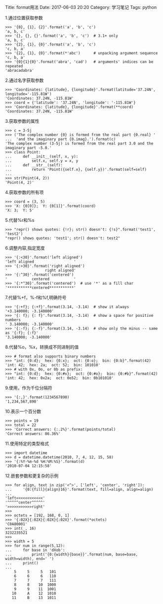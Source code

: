 Title: format用法
Date: 2017-06-03 20:20
Category: 学习笔记
Tags: python

1.通过位置获取参数

    >>> '{0}, {1}, {2}'.format('a', 'b', 'c')
    'a, b, c'
    >>> '{}, {}, {}'.format('a', 'b', 'c')  # 3.1+ only
    'a, b, c'
    >>> '{2}, {1}, {0}'.format('a', 'b', 'c')
    'c, b, a'
    >>> '{2}, {1}, {0}'.format(*'abc')      # unpacking argument sequence
    'c, b, a'
    >>> '{0}{1}{0}'.format('abra', 'cad')   # arguments' indices can be repeated
    'abracadabra'

2.通过名字获取参数

    >>> 'Coordinates: {latitude}, {longitude}'.format(latitude='37.24N', longitude='-115.81W')
    'Coordinates: 37.24N, -115.81W'
    >>> coord = {'latitude': '37.24N', 'longitude': '-115.81W'}
    >>> 'Coordinates: {latitude}, {longitude}'.format(**coord)
    'Coordinates: 37.24N, -115.81W'

3.获取参数的属性

    >>> c = 3-5j
    >>> ('The complex number {0} is formed from the real part {0.real} '
    ...  'and the imaginary part {0.imag}.').format(c)
    'The complex number (3-5j) is formed from the real part 3.0 and the imaginary part -5.0.'
    >>> class Point:
    ...     def __init__(self, x, y):
    ...         self.x, self.y = x, y
    ...     def __str__(self):
    ...         return 'Point({self.x}, {self.y})'.format(self=self)
    ...
    >>> str(Point(4, 2))
    'Point(4, 2)'

4.获取参数的所有项

    >>> coord = (3, 5)
    >>> 'X: {0[0]};  Y: {0[1]}'.format(coord)
    'X: 3;  Y: 5'

5.代替%r和%s

    >>> "repr() shows quotes: {!r}; str() doesn't: {!s}".format('test1', 'test2')
    "repr() shows quotes: 'test1'; str() doesn't: test2"

6.调整内容,指定宽度
    
    >>> '{:<30}'.format('left aligned')
    'left aligned                  '
    >>> '{:>30}'.format('right aligned')
    '                 right aligned'
    >>> '{:^30}'.format('centered')
    '           centered           '
    >>> '{:*^30}'.format('centered')  # use '*' as a fill char
    '***********centered***********'

7.代替%+f，%-f和%f,明确符号

    >>> '{:+f}; {:+f}'.format(3.14, -3.14)  # show it always
    '+3.140000; -3.140000'
    >>> '{: f}; {: f}'.format(3.14, -3.14)  # show a space for positive numbers
    ' 3.140000; -3.140000'
    >>> '{:-f}; {:-f}'.format(3.14, -3.14)  # show only the minus -- same as '{:f}; {:f}'
    '3.140000; -3.140000'

8.代替%o，%x，转换成不同进制的值

    >>> # format also supports binary numbers
    >>> "int: {0:d};  hex: {0:x};  oct: {0:o};  bin: {0:b}".format(42)
    'int: 42;  hex: 2a;  oct: 52;  bin: 101010'
    >>> # with 0x, 0o, or 0b as prefix:
    >>> "int: {0:d};  hex: {0:#x};  oct: {0:#o};  bin: {0:#b}".format(42)
    'int: 42;  hex: 0x2a;  oct: 0o52;  bin: 0b101010'

9.使用，作为千位分隔符

    >>> '{:,}'.format(1234567890)
    '1,234,567,890'

10.表示一个百分数

    >>> points = 19
    >>> total = 22
    >>> 'Correct answers: {:.2%}'.format(points/total)
    'Correct answers: 86.36%'

11.使用特定的类型格式

    >>> import datetime
    >>> d = datetime.datetime(2010, 7, 4, 12, 15, 58)
    >>> '{:%Y-%m-%d %H:%M:%S}'.format(d)
    '2010-07-04 12:15:58'

12.嵌套参数和更复杂的示例
    
    >>> for align, text in zip('<^>', ['left', 'center', 'right']):
    ...     '{0:{fill}{align}16}'.format(text, fill=align, align=align)
    ...
    'left<<<<<<<<<<<<'
    '^^^^^center^^^^^'
    '>>>>>>>>>>>right'
    >>>
    >>> octets = [192, 168, 0, 1]
    >>> '{:02X}{:02X}{:02X}{:02X}'.format(*octets)
    'C0A80001'
    >>> int(_, 16)
    3232235521
    >>>
    >>> width = 5
    >>> for num in range(5,12):
    ...     for base in 'dXob':
    ...         print('{0:{width}{base}}'.format(num, base=base, width=width), end=' ')
    ...     print()
    ...
        5     5     5   101
        6     6     6   110
        7     7     7   111
        8     8    10  1000
        9     9    11  1001
       10     A    12  1010
       11     B    13  1011

